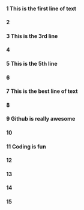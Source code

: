#### 1 This is the first line of text
#### 2
#### 3 This is the 3rd line 
#### 4
#### 5 This is the 5th line 
#### 6
#### 7 This is the best line of text
#### 8
#### 9 Github is really awesome 
#### 10
#### 11 Coding is fun
#### 12
#### 13
#### 14
#### 15